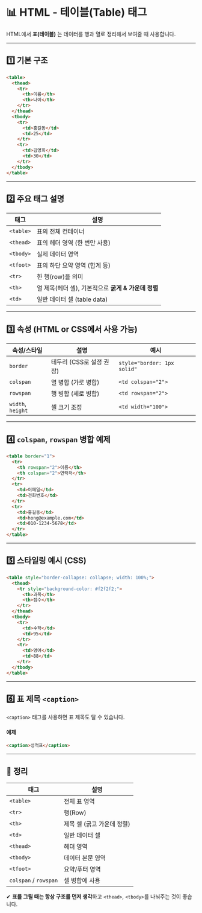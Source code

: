 # 📊 HTML - 테이블(Table) 태그

HTML에서 **표(테이블)** 는 데이터를 행과 열로 정리해서 보여줄 때 사용합니다.

---

## 1️⃣ 기본 구조

```html
<table>
  <thead>
    <tr>
      <th>이름</th>
      <th>나이</th>
    </tr>
  </thead>
  <tbody>
    <tr>
      <td>홍길동</td>
      <td>25</td>
    </tr>
    <tr>
      <td>김영희</td>
      <td>30</td>
    </tr>
  </tbody>
</table>
```

---

## 2️⃣ 주요 태그 설명

| 태그 | 설명 |
|------|------|
| `<table>` | 표의 전체 컨테이너 |
| `<thead>` | 표의 헤더 영역 (한 번만 사용) |
| `<tbody>` | 실제 데이터 영역 |
| `<tfoot>` | 표의 하단 요약 영역 (합계 등) |
| `<tr>` | 한 행(row)을 의미 |
| `<th>` | 열 제목(헤더 셀), 기본적으로 **굵게 & 가운데 정렬** |
| `<td>` | 일반 데이터 셀 (table data) |

---

## 3️⃣ 속성 (HTML or CSS에서 사용 가능)

| 속성/스타일 | 설명 | 예시 |
|-------------|------|------|
| `border` | 테두리 (CSS로 설정 권장) | `style="border: 1px solid"` |
| `colspan` | 열 병합 (가로 병합) | `<td colspan="2">` |
| `rowspan` | 행 병합 (세로 병합) | `<td rowspan="2">` |
| `width`, `height` | 셀 크기 조정 | `<td width="100">` |

---

## 4️⃣ `colspan`, `rowspan` 병합 예제

```html
<table border="1">
  <tr>
    <th rowspan="2">이름</th>
    <th colspan="2">연락처</th>
  </tr>
  <tr>
    <td>이메일</td>
    <td>전화번호</td>
  </tr>
  <tr>
    <td>홍길동</td>
    <td>hong@example.com</td>
    <td>010-1234-5678</td>
  </tr>
</table>
```

---

## 5️⃣ 스타일링 예시 (CSS)

```html
<table style="border-collapse: collapse; width: 100%;">
  <thead>
    <tr style="background-color: #f2f2f2;">
      <th>과목</th>
      <th>점수</th>
    </tr>
  </thead>
  <tbody>
    <tr>
      <td>수학</td>
      <td>95</td>
    </tr>
    <tr>
      <td>영어</td>
      <td>88</td>
    </tr>
  </tbody>
</table>
```

---

## 6️⃣ 표 제목 `<caption>`

`<caption>` 태그를 사용하면 표 제목도 달 수 있습니다.

#### 예제

```html
<caption>성적표</caption>
```

---

## 🎯 정리

| 태그 | 설명 |
|------|------|
| `<table>` | 전체 표 영역 |
| `<tr>` | 행(Row) |
| `<th>` | 제목 셀 (굵고 가운데 정렬) |
| `<td>` | 일반 데이터 셀 |
| `<thead>` | 헤더 영역 |
| `<tbody>` | 데이터 본문 영역 |
| `<tfoot>` | 요약/푸터 영역 |
| `colspan` / `rowspan` | 셀 병합에 사용 |

✔ **표를 그릴 때는 항상 구조를 먼저 생각**하고 `<thead>`, `<tbody>`를 나눠주는 것이 좋습니다.
